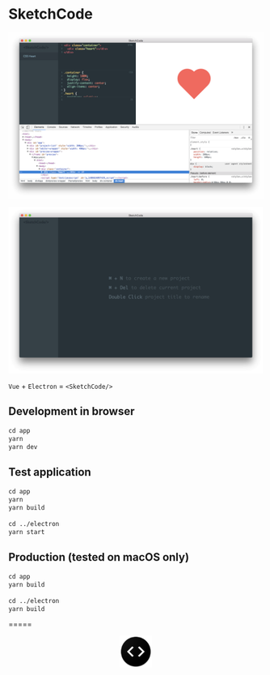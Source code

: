 # SketchCode

![demo](./presskit/demo.png)

![start screen](./presskit/start.png)

`Vue` + `Electron` = `<SketchCode/>`

## Development in browser

```
cd app
yarn
yarn dev
```

## Test application

```
cd app
yarn
yarn build

cd ../electron
yarn start
```

## Production (tested on macOS only)

```
cd app
yarn build

cd ../electron
yarn build
```

=====

<p align="center"><img src="./presskit/icon.png"></p>
